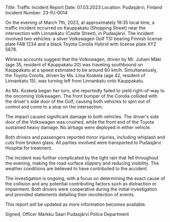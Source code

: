  Title: Traffic Incident Report
Date: 07.03.2023
Location: Pudasjärvi, Finland
Incident Number: 23-PJ-0014

On the evening of March 7th, 2023, at approximately 19:35 local time, a traffic incident occurred on Kauppakatu (Shopping Street) near the intersection with Linnankatu (Castle Street), in Pudasjärvi. The incident involved two vehicles: a silver Volkswagen Golf TSI bearing Finnish license plate FAB 1234 and a black Toyota Corolla Hybrid with license plate XYZ 5678.

Witness accounts suggest that the Volkswagen, driven by Mr. Juhani Mäki (age 35, resident of Kauppakatu 20) was traveling southbound on Kauppakatu at a speed estimated to be around 60 km/h. Simultaneously, the Toyota Corolla, driven by Ms. Liisa Koskela (age 42, resident of Linnankatu 15), was turning left from Linnankatu onto Kauppakatu.

As Ms. Koskela began her turn, she reportedly failed to yield right-of-way to the oncoming Volkswagen. The front bumper of the Corolla collided with the driver's side door of the Golf, causing both vehicles to spin out of control and come to a stop on the intersection.

The impact caused significant damage to both vehicles. The driver's side door of the Volkswagen was crushed, while the front end of the Toyota sustained heavy damage. No airbags were deployed in either vehicle.

Both drivers and passengers reported minor injuries, including whiplash and cuts from broken glass. All parties involved were transported to Pudasjärvi Hospital for treatment.

The incident was further complicated by the light rain that fell throughout the evening, making the road surface slippery and reducing visibility. The weather conditions are believed to have contributed to the accident.

The investigation is ongoing, with a focus on determining the exact cause of the collision and any potential contributing factors such as distraction or impairment. Both drivers were cooperative during the initial investigation and provided statements detailing their recollection of events.

This report will be updated as more information becomes available.

Signed,
Officer Markku Saari
Pudasjärvi Police Department